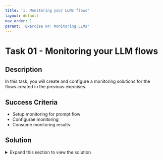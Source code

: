 ```yaml
---
title: '1. Monitoring your LLMs flows'
layout: default
nav_order: 1
parent: 'Exercise 04: Monitoring LLMs'
---
```


# Task 01 - Monitoring your LLM flows

## Description

In this task, you will create and configure a monitoring solutions for the flows created in the previous exercises.

## Success Criteria

* Setup monitoring for prompt flow
* Configurae monitoring
* Consume monitoring results

## Solution

<details markdown="block">
<summary>Expand this section to view the solution</summary>

##### 1) Setup monitoring for prompt flow

Modify the output node of the workflow to incorporate the required information for computing the metrics that need monitoring, as outlined below.

Be sure to activate monitoring by selecting the "Enable" button within the Model Monitoring section when deploying the workflow. Then test the flows and see how the monitoring reacts and what information you can gather from that monitoring.

1. Sign in to Azure AI Studio.

2. Go to your Azure Studio Project.

3. From the left navigation bar, got to Tools > Prompt Flow.

4. Select the prompt flow that you created previously.

5. Confirm that your flow runs successfully and that the required inputs and outputs are configured for the metrics you want to assess. Supplying the minimum required parameters (question/inputs and answer/outputs) provides only two metrics: coherence and fluency. This example uses, question (Question) and chat_history (Context) as the flow inputs, and answer (Answer) as the flow output.

6. Select **Deploy** to begin deploying your flow.

![LLMOps Workshop](images/lab4grab1.png)

7. In the deployment window, ensure that **Inferencing data collection** is enabled, which will seamlessly collect your application's inference data to Blob Storage. This data collection is required for monitoring.

![LLMOps Workshop](images/lab4grab2.png)

8. Proceed through the steps in the deployment window to complete the **Advanced settings**.

9. On the "Review" page, review the deployment configuration and select **Create** to deploy your flow.

![LLMOps Workshop](images/lab4grab3.png)

10. Select the **Test** tab on the deployment page, and test your deployment to ensure that it's working properly.

![LLMOps Workshop](images/lab4grab4.png)

##### 2) Configure monitoring

The following steps are to be executed inside **Studio**.

1. From the left navigation bar, go to Components > Deployments.

2. Select the prompt flow deployment you just created.

3. Select Enable within the Enable generation quality monitoring box.

![LLMOps Workshop](images/lab4grab5.png)

4. Begin to configure monitoring by selecting your desired metrics.

5. Confirm that your column names are mapped from you flow as defined below.

#### Column name mapping

When you create your flow, you need to ensure that your column names are mapped. The following input data column names are used to measure generation safety and quality: 

| Input column name | Definition | Required/Optional |
|------|------------|----------|
| Question | The original prompt given (also known as "inputs" or "question") | Required |
| Answer | The final completion from the API call that is returned (also known as "outputs" or "answer") | Required |
| Context | Any context data that is sent to the API call, together with original prompt. For example, if you hope to get search results only from certain certified information sources or website, you can define this context in the evaluation steps. | Optional |

6. Select the **Azure OpenAI Connection** and **Deployment** that you would like to use to perform monitoring for your prompt flow application.

7. Select **Advanced** options to see more options to configure.

![LLMOps Workshop](images/lab4grab6.png)

8. Adjust the sampling rate, thresholds for your configured metrics, and specify the email addresses that should receive alerts when the average score for a given metric falls below the threshold.

![LLMOps Workshop](images/lab4grab7.png)

9. Select **Create** to create your monitor.

##### 3) Consume monitoring results

After you've created your monitor, it will run daily to compute the token usage and generation quality metrics.

1. Go to the **Monitoring (preview)** tab from within the deployment to view the monitoring results. Here, you see an overview of monitoring results during the selected time window. You can use the date picker to change the time window of data you're monitoring. The following metrics are available in this overview:

    - **Total request count**: The total number of requests sent to the deployment during the selected time window.
    - **Total token count**: The total number of tokens used by the deployment during the selected time window.
    - **Prompt token count**: The number of prompt tokens used by the deployment during the selected time window.
    - **Completion token count**: The number of completion tokens used by the deployment during the selected time window.

2. View the metrics in the **Token usage** tab (this tab is selected by default). Here, you can view the token usage of your application over time. You can also view the distribution of prompt and completion tokens over time. You can change the **Trendline scope** to monitor all tokens in the entire application or token usage for a particular deployment (for example, gpt-4) used within your application. 

![LLMOps Workshop](images/lab4grab8.png)

3. Go to the **Generation quality** tab to monitor the quality of your application over time. The following metrics are shown in the timechart:

    - **Violation count**: The violation count for a given metric (for example, Fluency) is the sum of violations over the selected time window. A *violation* occurs for a metric when the metrics are computed (default is daily) if the computed value for the metric falls below the set threshold value. 
    - **Average score**: The average score for a given metric (for example, Fluency) is the sum of the scores for all instances (or requests) divided by the number of instances (or requests) over the selected time window.

    The **Generation quality violations** card shows the **violation rate** over the selected time window. The **violation rate** is the number of violations divided by the total number of possible violations. You can adjust the thresholds for metrics in the settings. By default, metrics are computed daily; this frequency can also be adjusted in the settings.

![LLMOps Workshop](images/lab4grab9.png)

4. From the **Monitoring (Preview)** tab, you can also view a comprehensive table of all sampled requests sent to the deployment during the selected time window. 

![LLMOps Workshop](images/lab4grab10.png)

5. Select the **Trace** button on the right side of a row in the table to see tracing details for a given request. This view provides comprehensive trace details for the request to your application. 

![LLMOps Workshop](images/lab4grab11.png)

6. Close the Trace view.
   
7. Go to the **Operational** tab to view the operational metrics for the deployment in near real-time. We support the following operational metrics:

    - Request count
    - Latency
    - Error rate

![LLMOps Workshop](images/lab4grab12.png)

The results in the **Monitoring (preview)** tab of your deployment provide insights to help you proactively improve the performance of your prompt flow application. 

</details>
